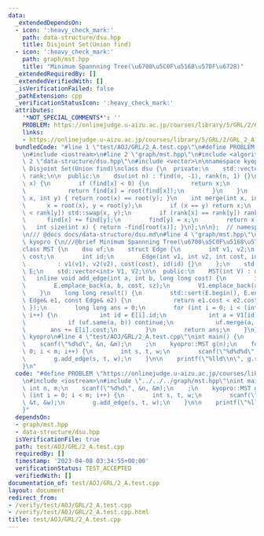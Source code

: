 ```yaml
---
data:
  _extendedDependsOn:
  - icon: ':heavy_check_mark:'
    path: data-structure/dsu.hpp
    title: Disjoint Set(Union find)
  - icon: ':heavy_check_mark:'
    path: graph/mst.hpp
    title: "Minimum Spannning Tree(\u6700\u5C0F\u5168\u57DF\u6728)"
  _extendedRequiredBy: []
  _extendedVerifiedWith: []
  _isVerificationFailed: false
  _pathExtension: cpp
  _verificationStatusIcon: ':heavy_check_mark:'
  attributes:
    '*NOT_SPECIAL_COMMENTS*': ''
    PROBLEM: https://onlinejudge.u-aizu.ac.jp/courses/library/5/GRL/2/GRL_2_A
    links:
    - https://onlinejudge.u-aizu.ac.jp/courses/library/5/GRL/2/GRL_2_A
  bundledCode: "#line 1 \"test/AOJ/GRL/2_A.test.cpp\"\n#define PROBLEM \"https://onlinejudge.u-aizu.ac.jp/courses/library/5/GRL/2/GRL_2_A\"\
    \n#include <iostream>\n#line 2 \"graph/mst.hpp\"\n#include <algorithm>\n#line\
    \ 2 \"data-structure/dsu.hpp\"\n#include <vector>\n\nnamespace kyopro {\n/// @brief\
    \ Disjoint Set(Union find)\nclass dsu {\n  private:\n    std::vector<int> find,\
    \ rank;\n\n  public:\n    dsu(int n) : find(n, -1), rank(n, 1) {}\n\n    int root(int\
    \ x) {\n        if (find[x] < 0) {\n            return x;\n        } else {\n\
    \            return find[x] = root(find[x]);\n        }\n    }\n    bool same(int\
    \ x, int y) { return root(x) == root(y); }\n    int merge(int x, int y) {\n  \
    \      x = root(x), y = root(y);\n        if (x == y) return x;\n        if (rank[x]\
    \ < rank[y]) std::swap(x, y);\n        if (rank[x] == rank[y]) rank[x]++;\n  \
    \      find[x] += find[y];\n        find[y] = x;\n        return x;\n    }\n \
    \   int size(int x) { return -find[root(x)]; }\n};\n\n};  // namespace kyopro\n\
    \n/// @docs docs/data-structure/dsu.md\n#line 4 \"graph/mst.hpp\"\n\nnamespace\
    \ kyopro {\n///@brief Minimum Spannning Tree(\u6700\u5C0F\u5168\u57DF\u6728)\n\
    class MST {\n    dsu uf;\n    struct Edge {\n        int v1, v2;\n        int\
    \ cost;\n        int id;\n        Edge(int v1, int v2, int cost, int id)\n   \
    \         : v1(v1), v2(v2), cost(cost), id(id) {}\n    };\n    std::vector<Edge>\
    \ E;\n    std::vector<int> V1, V2;\n\n  public:\n    MST(int V) : uf(V) {}\n \
    \   inline void add_edge(int a, int b, long long cost) {\n        int sz = E.size();\n\
    \        E.emplace_back(a, b, cost, sz);\n        V1.emplace_back(a), V2.emplace_back(b);\n\
    \    }\n    long long result() {\n        std::sort(E.begin(), E.end(), [&](const\
    \ Edge& e1, const Edge& e2) {\n            return e1.cost < e2.cost;\n       \
    \ });\n        long long ans = 0;\n        for (int i = 0; i < (int)E.size();\
    \ i++) {\n            int id = E[i].id;\n            int a = V1[id], b = V2[id];\n\
    \            if (uf.same(a, b)) continue;\n            uf.merge(a, b);\n     \
    \       ans += E[i].cost;\n        }\n        return ans;\n    }\n};\n}  // namespace\
    \ kyopro\n#line 4 \"test/AOJ/GRL/2_A.test.cpp\"\nint main() {\n    int n, m;\n\
    \    scanf(\"%d%d\", &n, &m);\n    ;\n    kyopro::MST g(n);\n    for (int i =\
    \ 0; i < m; i++) {\n        int s, t, w;\n        scanf(\"%d%d%d\", &s, &t, &w);\n\
    \        g.add_edge(s, t, w);\n    }\n\n    printf(\"%lld\\n\", g.result());\n\
    }\n"
  code: "#define PROBLEM \"https://onlinejudge.u-aizu.ac.jp/courses/library/5/GRL/2/GRL_2_A\"\
    \n#include <iostream>\n#include \"../../../graph/mst.hpp\"\nint main() {\n   \
    \ int n, m;\n    scanf(\"%d%d\", &n, &m);\n    ;\n    kyopro::MST g(n);\n    for\
    \ (int i = 0; i < m; i++) {\n        int s, t, w;\n        scanf(\"%d%d%d\", &s,\
    \ &t, &w);\n        g.add_edge(s, t, w);\n    }\n\n    printf(\"%lld\\n\", g.result());\n\
    }"
  dependsOn:
  - graph/mst.hpp
  - data-structure/dsu.hpp
  isVerificationFile: true
  path: test/AOJ/GRL/2_A.test.cpp
  requiredBy: []
  timestamp: '2023-04-08 03:34:55+00:00'
  verificationStatus: TEST_ACCEPTED
  verifiedWith: []
documentation_of: test/AOJ/GRL/2_A.test.cpp
layout: document
redirect_from:
- /verify/test/AOJ/GRL/2_A.test.cpp
- /verify/test/AOJ/GRL/2_A.test.cpp.html
title: test/AOJ/GRL/2_A.test.cpp
---
```


